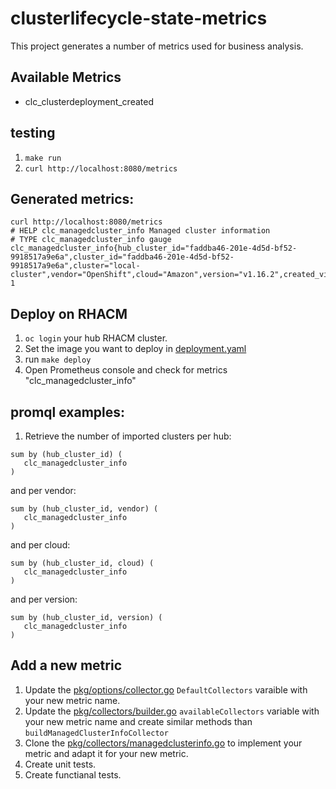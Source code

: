 # clusterlifecycle-state-metrics

This project generates a number of metrics used for business analysis.

## Available Metrics

- clc_clusterdeployment_created

## testing

1. `make run`
2. `curl http://localhost:8080/metrics`

## Generated metrics:

```
curl http://localhost:8080/metrics
# HELP clc_managedcluster_info Managed cluster information
# TYPE clc_managedcluster_info gauge
clc_managedcluster_info{hub_cluster_id="faddba46-201e-4d5d-bf52-9918517a9e6a",cluster_id="faddba46-201e-4d5d-bf52-9918517a9e6a",cluster="local-cluster",vendor="OpenShift",cloud="Amazon",version="v1.16.2",created_via="Other"} 1
```

## Deploy on RHACM

1. `oc login` your hub RHACM cluster.
2. Set the image you want to deploy in [deployment.yaml](overlays/template/deployment.yaml)
3. run `make deploy`
4. Open Prometheus console and check for metrics "clc_managedcluster_info"

## promql examples:

1. Retrieve the number of imported clusters per hub:

```
sum by (hub_cluster_id) (
   clc_managedcluster_info 
) 
```

and per vendor:

```
sum by (hub_cluster_id, vendor) (
   clc_managedcluster_info 
) 
```

and per cloud:

```
sum by (hub_cluster_id, cloud) (
   clc_managedcluster_info 
) 
```

and per version:

```
sum by (hub_cluster_id, version) (
   clc_managedcluster_info 
) 
```

## Add a new metric

1. Update the [pkg/options/collector.go](pkg/options/collector.go) `DefaultCollectors` varaible with your new metric name.
2. Update the [pkg/collectors/builder.go](pkg/collectors/builder.go) `availableCollectors` variable with your new metric name and create similar methods than `buildManagedClusterInfoCollector`
3. Clone the [pkg/collectors/managedclusterinfo.go](pkg/collectors/managedclusterinfo.go) to implement your metric and adapt it for your new metric.
4. Create unit tests.
5. Create functianal tests.
